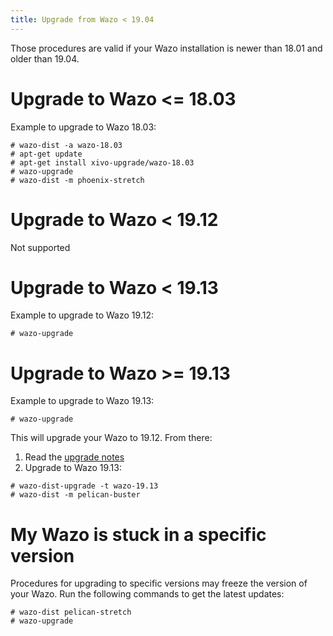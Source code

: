 ```yaml
---
title: Upgrade from Wazo < 19.04
---
```


Those procedures are valid if your Wazo installation is newer than 18.01
and older than 19.04.

Upgrade to Wazo <= 18.03
=========================

Example to upgrade to Wazo 18.03:

```ShellSession
# wazo-dist -a wazo-18.03
# apt-get update
# apt-get install xivo-upgrade/wazo-18.03
# wazo-upgrade
# wazo-dist -m phoenix-stretch
```

Upgrade to Wazo < 19.12
========================

Not supported

Upgrade to Wazo < 19.13
========================

Example to upgrade to Wazo 19.12:

```ShellSession
# wazo-upgrade
```

Upgrade to Wazo >= 19.13
=========================

Example to upgrade to Wazo 19.13:

```ShellSession
# wazo-upgrade
```

This will upgrade your Wazo to 19.12. From there:

1.  Read the [upgrade notes](upgrade_notes_buster)
2.  Upgrade to Wazo 19.13:

```ShellSession
# wazo-dist-upgrade -t wazo-19.13
# wazo-dist -m pelican-buster
```

My Wazo is stuck in a specific version
======================================

Procedures for upgrading to specific versions may freeze the version of
your Wazo. Run the following commands to get the latest updates:

```ShellSession
# wazo-dist pelican-stretch
# wazo-upgrade
```
